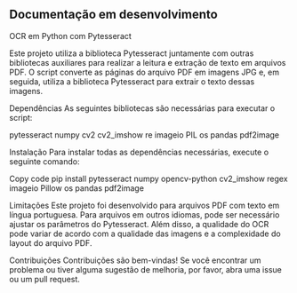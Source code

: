## Documentação em desenvolvimento

OCR em Python com Pytesseract

Este projeto utiliza a biblioteca Pytesseract juntamente com outras bibliotecas auxiliares para realizar a leitura e extração de texto em arquivos PDF. O script converte as páginas do arquivo PDF em imagens JPG e, em seguida, utiliza a biblioteca Pytesseract para extrair o texto dessas imagens.

Dependências
As seguintes bibliotecas são necessárias para executar o script:

pytesseract
numpy
cv2
cv2_imshow
re
imageio
PIL
os
pandas
pdf2image

Instalação
Para instalar todas as dependências necessárias, execute o seguinte comando:

Copy code
pip install pytesseract numpy opencv-python cv2_imshow regex imageio Pillow os pandas pdf2image

Limitações
Este projeto foi desenvolvido para arquivos PDF com texto em língua portuguesa. Para arquivos em outros idiomas, pode ser necessário ajustar os parâmetros do Pytesseract. Além disso, a qualidade do OCR pode variar de acordo com a qualidade das imagens e a complexidade do layout do arquivo PDF.

Contribuições
Contribuições são bem-vindas! Se você encontrar um problema ou tiver alguma sugestão de melhoria, por favor, abra uma issue ou um pull request.
